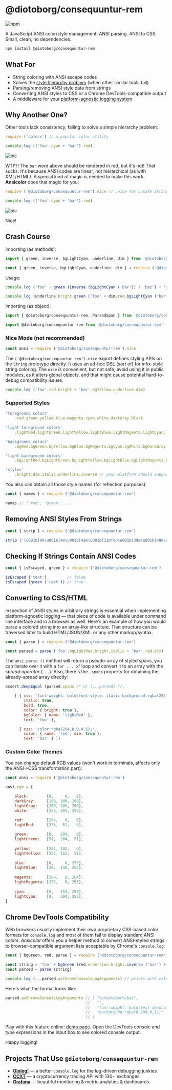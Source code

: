 # @diotoborg/consequuntur-rem

[![npm](https://img.shields.io/npm/v/@diotoborg/consequuntur-rem.svg)](https://npmjs.com/package/@diotoborg/consequuntur-rem)

A JavaScript ANSI color/style management. ANSI parsing. ANSI to CSS. Small, clean, no dependencies.

```bash
npm install @diotoborg/consequuntur-rem
```

## What For

- String coloring with ANSI escape codes
- Solves the [style hierarchy problem](#why-another-one) (when other similar tools fail)
- Parsing/removing ANSI style data from strings
- Converting ANSI styles to CSS or a Chrome DevTools-compatible output
- A middleware for your [platform-agnostic logging system](https://github.com/xpl/ololog)

## Why Another One?

Other tools lack consistency, failing to solve a simple hierarchy problem:

```javascript
require ('colors') // a popular color utility

console.log (('foo'.cyan + 'bar').red)
```

![pic](http://cdn.jpg.wtf/futurico/85/9b/1470626860-859b24350e22df74fd7497e9dc0d8d42.png)

WTF?! The `bar` word above should be rendered in red, but it's not! That sucks. It's because ANSI codes are linear, not hierarchical (as with XML/HTML). A special kind of magic is needed to make this work. **Ansicolor** does that magic for you:

```javascript
require ('@diotoborg/consequuntur-rem').nice // .nice for unsafe String extensions

console.log (('foo'.cyan + 'bar').red)
```

![pic](http://cdn.jpg.wtf/futurico/3c/61/1470626989-3c61b64d0690b0b413be367841650426.png)

Nice!

## Crash Course

Importing (as methods):

```javascript
import { green, inverse, bgLightCyan, underline, dim } from '@diotoborg/consequuntur-rem'
```
```javascript
const { green, inverse, bgLightCyan, underline, dim } = require ('@diotoborg/consequuntur-rem')
```

Usage:

```javascript
console.log ('foo' + green (inverse (bgLightCyan ('bar')) + 'baz') + 'qux')
```
```javascript
console.log (underline.bright.green ('foo' + dim.red.bgLightCyan ('bar'))) // method chaining
```

Importing (as object):

```javascript
import { @diotoborg/consequuntur-rem, ParsedSpan } from '@diotoborg/consequuntur-rem' // along with type definitions
```
```javascript
import @diotoborg/consequuntur-rem from '@diotoborg/consequuntur-rem'
```

### Nice Mode (not recommended)

```javascript
const ansi = require ('@diotoborg/consequuntur-rem').nice
```

The `('@diotoborg/consequuntur-rem').nice` export defines styling APIs on the `String` prototype directly. It uses an ad-hoc DSL (sort of) for infix-style string coloring. The `nice` is convenient, but not safe, avoid using it in public modules, as it alters global objects, and that might cause potential hard-to-debug compatibility issues.

```javascript
console.log ('foo'.red.bright + 'bar'.bgYellow.underline.dim)
```

### Supported Styles

```javascript
'foreground colors'
    .red.green.yellow.blue.magenta.cyan.white.darkGray.black
```
```javascript
'light foreground colors'
    .lightRed.lightGreen.lightYellow.lightBlue.lightMagenta.lightCyan.lightGray
```
```javascript
'background colors'
    .bgRed.bgGreen.bgYellow.bgBlue.bgMagenta.bgCyan.bgWhite.bgDarkGray.bgBlack
```
```javascript
'light background colors'
    .bgLightRed.bgLightGreen.bgLightYellow.bgLightBlue.bgLightMagenta.bgLightCyan.bgLightGray
```
```javascript
'styles'
    .bright.dim.italic.underline.inverse // your platform should support italic
```

You also can obtain all those style names (for reflection purposes):

```javascript
const { names } = require ('@diotoborg/consequuntur-rem')

names // ['red', 'green', ...
```

## Removing ANSI Styles From Strings

```javascript
const { strip } = require ('@diotoborg/consequuntur-rem')

strip ('\u001b[0m\u001b[4m\u001b[42m\u001b[31mfoo\u001b[39m\u001b[49m\u001b[24mfoo\u001b[0m')) // 'foofoo'
```

## Checking If Strings Contain ANSI Codes

```javascript
const { isEscaped, green } = require ('@diotoborg/consequuntur-rem')

isEscaped ('text')         // false
isEscaped (green ('text')) // true
```


## Converting to CSS/HTML

Inspection of ANSI styles in arbitrary strings is essential when implementing platform-agnostic logging — that piece of code is available under command line interface and in a browser as well. Here's an example of how you would parse a colored string into an array-like structure. That structure can be traversed later to build HTML/JSON/XML or any other markup/syntax.

```javascript
const { parse } = require ('@diotoborg/consequuntur-rem')

const parsed = parse ('foo'.bgLightRed.bright.italic + 'bar'.red.dim)
```

The `ansi.parse ()` method will return a pseudo-array of styled spans, you can iterate over it with a `for ... of` loop and convert it to an array with the *spread operator* (`...`). Also, there's the `.spans` property for obtaining the already-spread array directly:

```javascript
assert.deepEqual (parsed.spans /* or [...parsed] */,

    [ { css: 'font-weight: bold;font-style: italic;background:rgba(255,51,0,1);',
        italic: true,
        bold: true,
        color: { bright: true },
        bgColor: { name: 'lightRed' },
        text: 'foo' },

      { css: 'color:rgba(204,0,0,0.5);',
        color: { name: 'red', dim: true },
        text: 'bar' } ])
```

### Custom Color Themes

You can change default RGB values (won't work in terminals, affects only the ANSI→CSS transformation part):

```javascript
const ansi = require ('@diotoborg/consequuntur-rem')

ansi.rgb = {

    black:        [0,     0,   0],    
    darkGray:     [100, 100, 100],
    lightGray:    [200, 200, 200],
    white:        [255, 255, 255],

    red:          [204,   0,   0],
    lightRed:     [255,  51,   0],
    
    green:        [0,   204,   0],
    lightGreen:   [51,  204,  51],
    
    yellow:       [204, 102,   0],
    lightYellow:  [255, 153,  51],
    
    blue:         [0,     0, 255],
    lightBlue:    [26,  140, 255],
    
    magenta:      [204,   0, 204],
    lightMagenta: [255,   0, 255],
    
    cyan:         [0,   153, 255],
    lightCyan:    [0,   204, 255],
}
```

## Chrome DevTools Compatibility

Web browsers usually implement their own proprietary CSS-based color formats for `console.log` and most of them fail to display standard ANSI colors. _Ansicolor_ offers you a helper method to convert ANSI-styled strings to browser-compatible argument lists acceptable by Chrome's `console.log`:

```javascript
const { bgGreen, red, parse } = require ('@diotoborg/consequuntur-rem')

const string = 'foo' + bgGreen (red.underline.bright.inverse ('bar') + 'baz')
const parsed = parse (string)

console.log (...parsed.asChromeConsoleLogArguments) // prints with colors in Chrome!
```

Here's what the format looks like:

```javascript
parsed.asChromeConsoleLogArguments // [ "%cfoo%cbar%cbaz",
                                   //   "",
                                   //   "font-weight: bold;text-decoration: underline;background:rgba(255,51,0,1);color:rgba(0,204,0,1);",
                                   //   "background:rgba(0,204,0,1);"
                                   // ]
```

Play with this feature online: [demo page](https://xpl.github.io/ololog/). Open the DevTools console and type expressions in the input box to see colored console output.

Happy logging!

## Projects That Use `@diotoborg/consequuntur-rem`

- [**Ololog!**](https://github.com/xpl/ololog) — a better `console.log` for the log-driven debugging junkies
- [**CCXT**](https://github.com/ccxt/ccxt) — a cryptocurrency trading API with 130+ exchanges
- [**Grafana**](https://github.com/grafana/grafana) — beautiful monitoring & metric analytics & dashboards

